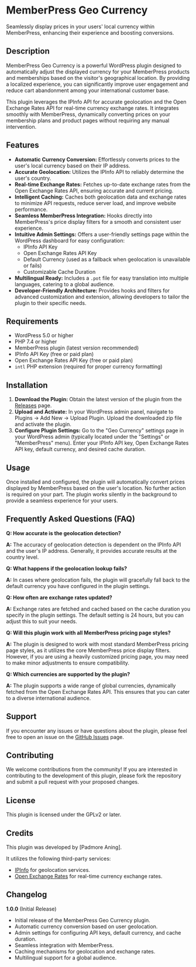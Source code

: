# MemberPress Geo Currency

Seamlessly display prices in your users' local currency within MemberPress, enhancing their experience and boosting conversions.

## Description

MemberPress Geo Currency is a powerful WordPress plugin designed to automatically adjust the displayed currency for your MemberPress products and memberships based on the visitor's geographical location. By providing a localized experience, you can significantly improve user engagement and reduce cart abandonment among your international customer base.

This plugin leverages the IPInfo API for accurate geolocation and the Open Exchange Rates API for real-time currency exchange rates. It integrates smoothly with MemberPress, dynamically converting prices on your membership plans and product pages without requiring any manual intervention.

## Features

*   **Automatic Currency Conversion:** Effortlessly converts prices to the user's local currency based on their IP address.
*   **Accurate Geolocation:** Utilizes the IPInfo API to reliably determine the user's country.
*   **Real-time Exchange Rates:** Fetches up-to-date exchange rates from the Open Exchange Rates API, ensuring accurate and current pricing.
*   **Intelligent Caching:** Caches both geolocation data and exchange rates to minimize API requests, reduce server load, and improve website performance.
*   **Seamless MemberPress Integration:** Hooks directly into MemberPress's price display filters for a smooth and consistent user experience.
*   **Intuitive Admin Settings:** Offers a user-friendly settings page within the WordPress dashboard for easy configuration:
    *   IPInfo API Key
    *   Open Exchange Rates API Key
    *   Default Currency (used as a fallback when geolocation is unavailable or fails)
    *   Customizable Cache Duration
*   **Multilingual Ready:** Includes a `.pot` file for easy translation into multiple languages, catering to a global audience.
*   **Developer-Friendly Architecture:** Provides hooks and filters for advanced customization and extension, allowing developers to tailor the plugin to their specific needs.

## Requirements

*   WordPress 5.0 or higher
*   PHP 7.4 or higher
*   MemberPress plugin (latest version recommended)
*   IPInfo API Key (free or paid plan)
*   Open Exchange Rates API Key (free or paid plan)
*   `intl` PHP extension (required for proper currency formatting)

## Installation

1.  **Download the Plugin:** Obtain the latest version of the plugin from the [Releases](https://github.com/rizennews/memberpress-geo-currency/releases) page.
2.  **Upload and Activate:** In your WordPress admin panel, navigate to Plugins -> Add New -> Upload Plugin. Upload the downloaded zip file and activate the plugin.
3.  **Configure Plugin Settings:** Go to the "Geo Currency" settings page in your WordPress admin (typically located under the "Settings" or "MemberPress" menu). Enter your IPInfo API key, Open Exchange Rates API key, default currency, and desired cache duration.

## Usage

Once installed and configured, the plugin will automatically convert prices displayed by MemberPress based on the user's location. No further action is required on your part. The plugin works silently in the background to provide a seamless experience for your users.

## Frequently Asked Questions (FAQ)

**Q: How accurate is the geolocation detection?**

**A:** The accuracy of geolocation detection is dependent on the IPInfo API and the user's IP address. Generally, it provides accurate results at the country level.

**Q: What happens if the geolocation lookup fails?**

**A:** In cases where geolocation fails, the plugin will gracefully fall back to the default currency you have configured in the plugin settings.

**Q: How often are exchange rates updated?**

**A:** Exchange rates are fetched and cached based on the cache duration you specify in the plugin settings. The default setting is 24 hours, but you can adjust this to suit your needs.

**Q: Will this plugin work with all MemberPress pricing page styles?**

**A:** The plugin is designed to work with most standard MemberPress pricing page styles, as it utilizes the core MemberPress price display filters. However, if you are using a heavily customized pricing page, you may need to make minor adjustments to ensure compatibility.

**Q: Which currencies are supported by the plugin?**

**A:** The plugin supports a wide range of global currencies, dynamically fetched from the Open Exchange Rates API. This ensures that you can cater to a diverse international audience.

## Support

If you encounter any issues or have questions about the plugin, please feel free to open an issue on the [GitHub Issues](https://github.com/rizennews/memberpress-geo-currency/issues) page.

## Contributing

We welcome contributions from the community! If you are interested in contributing to the development of this plugin, please fork the repository and submit a pull request with your proposed changes.

## License

This plugin is licensed under the GPLv2 or later.

## Credits

This plugin was developed by [Padmore Aning].

It utilizes the following third-party services:

*   [IPInfo](https://ipinfo.io/) for geolocation services.
*   [Open Exchange Rates](https://openexchangerates.org/) for real-time currency exchange rates.

## Changelog

**1.0.0** (Initial Release)

*   Initial release of the MemberPress Geo Currency plugin.
*   Automatic currency conversion based on user geolocation.
*   Admin settings for configuring API keys, default currency, and cache duration.
*   Seamless integration with MemberPress.
*   Caching mechanisms for geolocation and exchange rates.
*   Multilingual support for a global audience.
